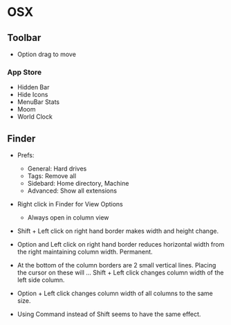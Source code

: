 # OSX

## Toolbar

- Option drag to move

### App Store

- Hidden Bar
- Hide Icons
- MenuBar Stats
- Moom
- World Clock

## Finder

- Prefs: 
	- General: Hard drives
	- Tags: Remove all
	- Sidebard: Home directory, Machine
	- Advanced: Show all extensions

- Right click in Finder for View Options
	- Always open in column view

- Shift + Left click on right hand border makes width and height change.
- Option and Left click on right hand border reduces horizontal width from the right maintaining column width. Permanent.
- At the bottom of the column borders are 2 small vertical lines. Placing the cursor on these will ... Shift + Left click changes column width of the left side column.
- Option + Left click changes column width of all columns to the same size.
- Using Command instead of Shift seems to have the same effect.


